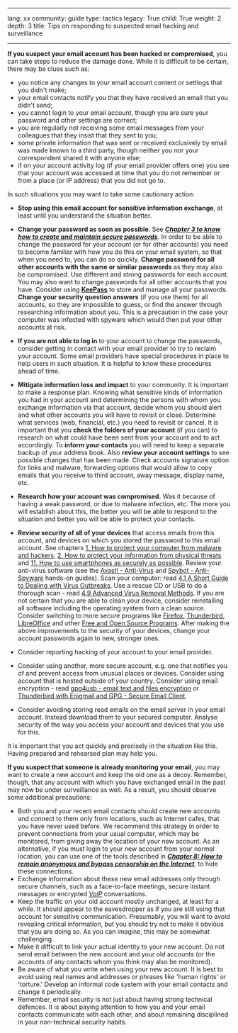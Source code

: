 

---

lang: xx
community: guide
type: tactics
legacy: True
child: True
weight: 2
depth: 3
title: Tips on responding to suspected email hacking and surveillance

---

**If you suspect your email account has been hacked or compromised**, you can take steps to reduce the damage done. While it is difficult to be certain, there may be clues such as:

- you notice any changes to your email account content or settings that you didn't make;
- your email contacts notify you that they have received an email that you didn't send;
- you cannot login to your email account, though you are sure your password and other settings are correct; 
- you are regularly not receiving some email messages from your colleagues that they insist that they sent to you; 
- some private information that was sent or received exclusively by email was made known to a third party, though neither you nor your correspondent shared it with anyone else;
- if on your account activity log (if your email provider offers one) you see that your account was accessed at time that you do not remember or from a place (or IP address) that you did not go to.

In such situations you may want to take some cautionary action:

- **Stop using this email account for sensitive information exchange**, at least until you understand the situation better.

- **Change your password as soon as possible**. See [***Chapter 3 to know how to create and maintain secure passwords***](/en/chapter-3). In order to be able to change the password for your account (or for other accounts) you need to become familiar with how you do this on your email system, so that when you need to, you can do so quickly. **Change password for all other accounts with the same or similar passwords** as they may also be compromised. Use different and strong passwords for each account. You may also want to change passwords for all other accounts that you have. Consider using [**KeePass**](/en/keepass_main) to store and manage all your passwords. **Change your security question answers** (if you use them) for all accounts, so they are impossible to guess, or find the answer through researching information about you. This is a precaution in the case your computer was infected with spyware which would then put your other accounts at risk.

- **If you are not able to log in** to your account to change the passwords, consider getting in contact with your email provider to try to reclaim your account. Some email providers have special procedures in place to help users in such situation. It is helpful to know these procedures ahead of time.

- **Mitigate information loss and impact** to your community. It is important to make a response plan. Knowing what sensitive kinds of information you had in your account and determining the persons with whom you exchange information via that account, decide whom you should alert and what other accounts you will have to revisit or close. Determine what services (web, financial, etc.) you need to revisit or cancel. It is important that you **check the folders of your account** (if you can) to research on what could have been sent from your account and to act accordingly. To **inform your contacts** you will need to keep a separate backup of your address book. Also **review your account settings** to see possible changes that has been made. Check accounts signature option for links and malware, forwarding options that would allow to copy emails that you receive to third account, away message, display name, etc.

- **Research how your account was compromised.** Was it because of having a weak password, or due to malware infection, etc. The more you will establish about this, the better you will be able to respond to the situation and better you will be able to protect your contacts.

- **Review security of all of your devices** that access emails from this account, and devices on which you stored the password to this email account. See chapters [1. How to protect your computer from malware and hackers](/en/chapter-1), [2. How to protect your information from physical threats](/en/chapter-2) and [11. How to use smartphones as securely as possible](/en/chapter-11). Review your anti-virus software (see the [Avast! - Anti-Virus](/en/avast_main) and [Spybot - Anti-Spyware](/en/spybot_main) hands-on guides). Scan your computer: read [4.1 A Short Guide to Dealing with Virus Outbreaks](/en/dealingwithviruses#4.1). Use a rescue CD or USB to do a thorough scan - read [4.9 Advanced Virus Removal Methods](/en/dealingwithviruses#4.9). If you are not certain that you are able to clean your device, consider reinstalling all software including the operating system from a clean source. Consider switching to more secure programs like [Firefox](/en/firefox_main), [Thunderbird](/en/thunderbird_main), [LibreOffice](http://www.libreoffice.org/) and other [Free and Open Source Programs](/en/glossary#FOSS). After making the above improvements to the security of your devices, change your account passwords again to new, stronger ones.

- Consider reporting hacking of your account to your email provider.

- Consider using another, more secure account, e.g. one that notifies you of and prevent access from unusual places or devices. Consider using account that is hosted outside of your country. Consider using email encryption - read [gpg4usb - email text and files encryption](/en/gpg4usb_portable) or [Thunderbird with Enigmail and GPG - Secure Email Client](/en/thunderbird_main). 

- Consider avoiding storing read emails on the email server in your email account. Instead download them to your secured computer. Analyse security of the way you access your account and devices that you use for this.

It is important that you act quickly and precisely in the situation like this. Having prepared and rehearsed plan may help you.


**If you suspect that someone is already monitoring your email**, you may want to create a new account and keep the old one as a decoy. Remember, though, that any account with which you have exchanged email in the past may now be under surveillance as well. As a result, you should observe some additional precautions:

- Both you and your recent email contacts should create new accounts and connect to them only from locations, such as Internet cafes, that you have never used before. We recommend this strategy in order to prevent connections from your usual computer, which may be monitored, from giving away the location of your new account. As an alternative, if you must login to your new account from your normal location, you can use one of the tools described in [***Chapter 8: How to remain anonymous and bypass censorship on the Internet***](/en/chapter-8), to hide these connections.
- Exchange information about these new email addresses only through secure channels, such as a face-to-face meetings, secure instant messages or encrypted [*VoIP*](/en/glossary#VoIP) conversations. 
- Keep the traffic on your old account mostly unchanged, at least for a while. It should appear to the eavesdropper as if you are still using that account for sensitive communication. Presumably, you will want to avoid revealing critical information, but you should try not to make it obvious that you are doing so. As you can imagine, this may be somewhat challenging. 
- Make it difficult to link your actual identity to your new account. Do not send email between the new account and your old accounts (or the accounts of any contacts whom you think may also be monitored). 
- Be aware of what you write when using your new account. It is best to avoid using real names and addresses or phrases like 'human rights' or 'torture.' Develop an informal code system with your email contacts and change it periodically. 
- Remember, email security is not just about having strong technical defences. It is about paying attention to how you and your email contacts communicate with each other, and about remaining disciplined in your non-technical security habits. 


